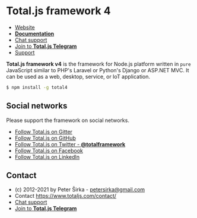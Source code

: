Total.js framework 4
====================

- [Website](https://www.totaljs.com/)
- [__Documentation__](https://docs.totaljs.com/total4/)
- [Chat support](https://platform.totaljs.com/?open=messenger)
- [Join to __Total.js Telegram__](https://t.me/totalplatform)
- [Support](https://www.totaljs.com/support/)

__Total.js framework v4__ is the framework for Node.js platform written in `pure` JavaScript similar to PHP's Laravel or Python's Django or ASP.NET MVC. It can be used as a web, desktop, service, or IoT application.

```bash
$ npm install -g total4
```

## Social networks

Please support the framework on social networks.

- [Follow Total.js on Gitter](https://gitter.im/totaljs/framework)
- [Follow Total.js on GitHub](https://github.com/totaljs/framework)
- [Follow Total.js on Twitter - __@totalframework__](https://twitter.com/totalframework)
- [Follow Total.js on Facebook](https://www.facebook.com/totaljs.web.framework)
- [Follow Total.js on LinkedIn](https://www.linkedin.com/groups/totaljs-8109884)

## Contact

- (c) 2012-2021 by Peter Širka - <petersirka@gmail.com>
- Contact <https://www.totaljs.com/contact/>
- [Chat support](https://platform.totaljs.com/?open=messenger)
- [Join to __Total.js Telegram__](https://t.me/totalplatform)
